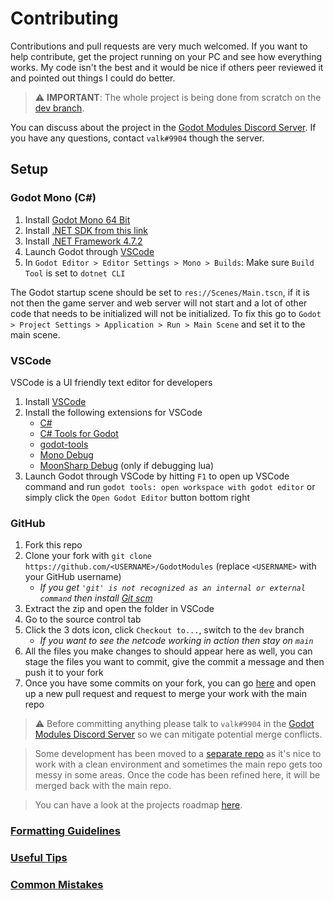 # Contributing
Contributions and pull requests are very much welcomed. If you want to help contribute, get the project running on your PC and see how everything works. My code isn't the best and it would be nice if others peer reviewed it and pointed out things I could do better. 


> ⚠️ **IMPORTANT**: The whole project is being done from scratch on the [dev branch](https://github.com/GodotModules/GodotModulesCSharp/tree/dev).


You can discuss about the project in the [Godot Modules Discord Server](https://discord.gg/866cg8yfxZ). If you have any questions, contact `valk#9904` though the server.


## Setup


### Godot Mono (C#)
1. Install [Godot Mono 64 Bit](https://godotengine.org)
2. Install [.NET SDK from this link](https://dotnet.microsoft.com/en-us/download)
3. Install [.NET Framework 4.7.2](https://duckduckgo.com/?q=.net+framework+4.7.2)
4. Launch Godot through [VSCode](#vscode)
5. In `Godot Editor > Editor Settings > Mono > Builds`: Make sure `Build Tool` is set to `dotnet CLI`

The Godot startup scene should be set to `res://Scenes/Main.tscn`, if it is not then the game server and web server will not start and a lot of other code that needs to be initialized will not be initialized. To fix this go to `Godot > Project Settings > Application > Run > Main Scene` and set it to the main scene.

### VSCode
VSCode is a UI friendly text editor for developers
1. Install [VSCode](https://code.visualstudio.com)
2. Install the following extensions for VSCode
    - [C#](https://marketplace.visualstudio.com/items?itemName=ms-dotnettools.csharp)
    - [C# Tools for Godot](https://marketplace.visualstudio.com/items?itemName=neikeq.godot-csharp-vscode)
    - [godot-tools](https://marketplace.visualstudio.com/items?itemName=geequlim.godot-tools)
    - [Mono Debug](https://marketplace.visualstudio.com/items?itemName=ms-vscode.mono-debug)
    - [MoonSharp Debug](https://marketplace.visualstudio.com/items?itemName=xanathar.moonsharp-debug) (only if debugging lua)
3. Launch Godot through VSCode by hitting `F1` to open up VSCode command and run `godot tools: open workspace with godot editor` or simply click the `Open Godot Editor` button bottom right

### GitHub
1. Fork this repo
2. Clone your fork with `git clone https://github.com/<USERNAME>/GodotModules` (replace `<USERNAME>` with your GitHub username) 
    - *If you get `'git' is not recognized as an internal or external command` then install [Git scm](https://git-scm.com/downloads)*
3. Extract the zip and open the folder in VSCode
4. Go to the source control tab
5. Click the 3 dots icon, click `Checkout to...`, switch to the `dev` branch
    - *If you want to see the netcode working in action then stay on `main`*
6. All the files you make changes to should appear here as well, you can stage the files you want to commit, give the commit a message and then push it to your fork
7. Once you have some commits on your fork, you can go [here](https://github.com/GodotModules/GodotModulesCSharp/pulls) and open up a new pull request and request to merge your work with the main repo

> ⚠️ Before committing anything please talk to `valk#9904` in the [Godot Modules Discord Server](https://discord.gg/866cg8yfxZ) so we can mitigate potential merge conflicts.

> Some development has been moved to a [separate repo](https://github.com/GodotModules/Sandbox) as it's nice to work with a clean environment and sometimes the main repo gets too messy in some areas. Once the code has been refined here, it will be merged back with the main repo.

> You can have a look at the projects roadmap [here](https://github.com/GodotModules/GodotModulesCSharp/issues/124).

### [Formatting Guidelines](https://github.com/GodotModules/GodotModulesCSharp/blob/main/.github/FORMATTING_GUIDELINES.md)  

### [Useful Tips](https://github.com/GodotModules/GodotModulesCSharp/blob/main/.github/USEFUL_TIPS.md)

### [Common Mistakes](https://github.com/valkyrienyanko/GodotModules/blob/main/.github/COMMON_MISTAKES.md)
